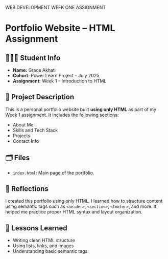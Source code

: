 WEB DEVELOPMENT WEEK ONE ASSIGNMENT


# Portfolio Website – HTML Assignment


## 👩🏽‍💻 Student Info

- **Name:** Grace Akhati
- **Cohort:** Power Learn Project – July 2025
- **Assignment:** Week 1 – Introduction to HTML

## 📄 Project Description

This is a personal portfolio website built **using only HTML** as part of my Week 1 assignment. It includes the following sections:

- About Me
- Skills and Tech Stack
- Projects
- Contact Info

## 🗂️ Files

- `index.html`: Main page of the portfolio.

## 💬 Reflections

I created this portfolio using only HTML. I learned how to structure content using semantic tags such as `<header>`, `<section>`, `<footer>`, and more. It helped me practice proper HTML syntax and layout organization.

## 🧠 Lessons Learned

- Writing clean HTML structure
- Using lists, links, and images
- Understanding basic semantic tags